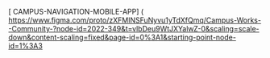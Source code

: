 [ CAMPUS-NAVIGATION-MOBILE-APP] (
https://www.figma.com/proto/zXFMlNSFuNyvu1yTdXfQmq/Campus-Works--Community-?node-id=2022-349&t=vlbDeu9WtJXYalwZ-0&scaling=scale-down&content-scaling=fixed&page-id=0%3A1&starting-point-node-id=1%3A3
